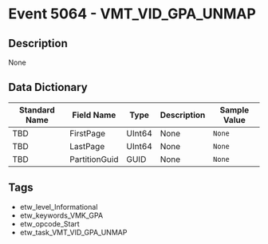 # Event 5064 - VMT_VID_GPA_UNMAP

## Description
None

## Data Dictionary
|Standard Name|Field Name|Type|Description|Sample Value|
|---|---|---|---|---|
|TBD|FirstPage|UInt64|None|`None`|
|TBD|LastPage|UInt64|None|`None`|
|TBD|PartitionGuid|GUID|None|`None`|

## Tags
* etw_level_Informational
* etw_keywords_VMK_GPA
* etw_opcode_Start
* etw_task_VMT_VID_GPA_UNMAP
